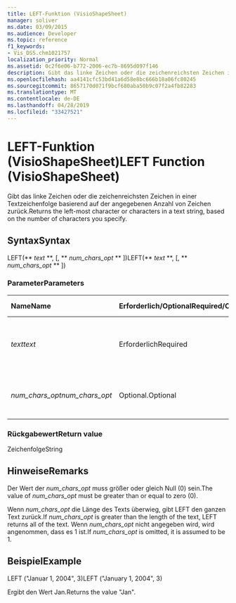 ```yaml
---
title: LEFT-Funktion (VisioShapeSheet)
manager: soliver
ms.date: 03/09/2015
ms.audience: Developer
ms.topic: reference
f1_keywords:
- Vis_DSS.chm1021757
localization_priority: Normal
ms.assetid: 0c2f6e06-b772-2006-ec7b-8695d097f146
description: Gibt das linke Zeichen oder die zeichenreichsten Zeichen in einer Textzeichenfolge basierend auf der angegebenen Anzahl von Zeichen zurück.
ms.openlocfilehash: aa4141cfc53bd41a6d58e8bc666b18a06fc80245
ms.sourcegitcommit: 8657170d071f9bcf680aba50b9c07f2a4fb82283
ms.translationtype: MT
ms.contentlocale: de-DE
ms.lasthandoff: 04/28/2019
ms.locfileid: "33427521"
---
```

# <a name="left-function-visioshapesheet"></a><span data-ttu-id="515e6-103">LEFT-Funktion (VisioShapeSheet)</span><span class="sxs-lookup"><span data-stu-id="515e6-103">LEFT Function (VisioShapeSheet)</span></span>

<span data-ttu-id="515e6-104">Gibt das linke Zeichen oder die zeichenreichsten Zeichen in einer Textzeichenfolge basierend auf der angegebenen Anzahl von Zeichen zurück.</span><span class="sxs-lookup"><span data-stu-id="515e6-104">Returns the left-most character or characters in a text string, based on the number of characters you specify.</span></span>
  
## <a name="syntax"></a><span data-ttu-id="515e6-105">Syntax</span><span class="sxs-lookup"><span data-stu-id="515e6-105">Syntax</span></span>

<span data-ttu-id="515e6-106">LEFT(\*\* *text* \*\*, [, \*\* *num_chars_opt* \*\* ])</span><span class="sxs-lookup"><span data-stu-id="515e6-106">LEFT(\*\* *text* \*\*, [, \*\* *num_chars_opt* \*\* ])</span></span> 
  
### <a name="parameters"></a><span data-ttu-id="515e6-107">Parameter</span><span class="sxs-lookup"><span data-stu-id="515e6-107">Parameters</span></span>

|<span data-ttu-id="515e6-108">**Name**</span><span class="sxs-lookup"><span data-stu-id="515e6-108">**Name**</span></span>|<span data-ttu-id="515e6-109">**Erforderlich/Optional**</span><span class="sxs-lookup"><span data-stu-id="515e6-109">**Required/Optional**</span></span>|<span data-ttu-id="515e6-110">**Datentyp**</span><span class="sxs-lookup"><span data-stu-id="515e6-110">**Data Type**</span></span>|<span data-ttu-id="515e6-111">**Beschreibung**</span><span class="sxs-lookup"><span data-stu-id="515e6-111">**Description**</span></span>|
|:-----|:-----|:-----|:-----|
| <span data-ttu-id="515e6-112">_text_</span><span class="sxs-lookup"><span data-stu-id="515e6-112">_text_</span></span> <br/> |<span data-ttu-id="515e6-113">Erforderlich</span><span class="sxs-lookup"><span data-stu-id="515e6-113">Required</span></span>  <br/> |<span data-ttu-id="515e6-114">**String**</span><span class="sxs-lookup"><span data-stu-id="515e6-114">**String**</span></span> <br/> |<span data-ttu-id="515e6-115">Die Zeichenfolge mit den zu extrahierenden Zeichen.</span><span class="sxs-lookup"><span data-stu-id="515e6-115">The text string that contains the characters you want to extract.</span></span>  <br/> |
| <span data-ttu-id="515e6-116">_num_chars_opt_</span><span class="sxs-lookup"><span data-stu-id="515e6-116">_num_chars_opt_</span></span> <br/> |<span data-ttu-id="515e6-117">Optional.</span><span class="sxs-lookup"><span data-stu-id="515e6-117">Optional</span></span>  <br/> |<span data-ttu-id="515e6-118">**Numeric**</span><span class="sxs-lookup"><span data-stu-id="515e6-118">**Numeric**</span></span> <br/> |<span data-ttu-id="515e6-119">Die Anzahl der Zeichen, die extrahiert werden sollen.</span><span class="sxs-lookup"><span data-stu-id="515e6-119">The number of characters you want to extract.</span></span>  <br/> |
   
### <a name="return-value"></a><span data-ttu-id="515e6-120">Rückgabewert</span><span class="sxs-lookup"><span data-stu-id="515e6-120">Return value</span></span>

<span data-ttu-id="515e6-121">Zeichenfolge</span><span class="sxs-lookup"><span data-stu-id="515e6-121">String</span></span>
  
## <a name="remarks"></a><span data-ttu-id="515e6-122">Hinweise</span><span class="sxs-lookup"><span data-stu-id="515e6-122">Remarks</span></span>

<span data-ttu-id="515e6-123">Der Wert der  _num_chars_opt_ muss größer oder gleich Null (0) sein.</span><span class="sxs-lookup"><span data-stu-id="515e6-123">The value of  _num_chars_opt_ must be greater than or equal to zero (0).</span></span> 
  
<span data-ttu-id="515e6-124">Wenn  _num_chars_opt_ die Länge des Texts überwieg, gibt LEFT den ganzen Text zurück.</span><span class="sxs-lookup"><span data-stu-id="515e6-124">If  _num_chars_opt_ is greater than the length of the text, LEFT returns all of the text.</span></span> <span data-ttu-id="515e6-125">Wenn  _num_chars_opt_ nicht angegeben wird, wird angenommen, dass es 1 ist.</span><span class="sxs-lookup"><span data-stu-id="515e6-125">If  _num_chars_opt_ is omitted, it is assumed to be 1.</span></span> 
  
## <a name="example"></a><span data-ttu-id="515e6-126">Beispiel</span><span class="sxs-lookup"><span data-stu-id="515e6-126">Example</span></span>

<span data-ttu-id="515e6-127">LEFT ("Januar 1, 2004", 3)</span><span class="sxs-lookup"><span data-stu-id="515e6-127">LEFT ("January 1, 2004", 3)</span></span> 
  
<span data-ttu-id="515e6-128">Ergibt den Wert Jan.</span><span class="sxs-lookup"><span data-stu-id="515e6-128">Returns the value "Jan".</span></span> 
  

